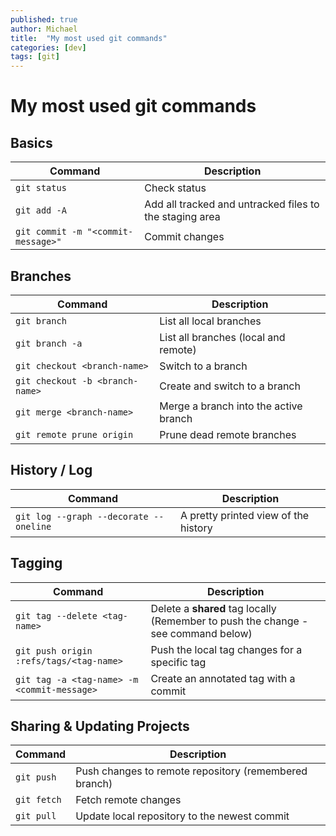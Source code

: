 ```yaml
---
published: true
author: Michael
title:  "My most used git commands"
categories: [dev]
tags: [git]
---
```


# My most used git commands

## Basics

| Command | Description |
| ------- | ----------- |
| `git status` | Check status |
| `git add -A` | Add all tracked and untracked files to the staging area |
| `git commit -m "<commit-message>"` | Commit changes |

## Branches

| Command | Description |
| ------- | ----------- |
| `git branch` | List all local branches |
| `git branch -a` | List all branches (local and remote) |
| `git checkout <branch-name>` | Switch to a branch |
| `git checkout -b <branch-name>` | Create and switch to a branch |
| `git merge <branch-name>` | Merge a branch into the active branch |
| `git remote prune origin` | Prune dead remote branches |

## History / Log

| Command | Description |
| ------- | ----------- |
| `git log --graph --decorate --oneline` | A pretty printed view of the history |

## Tagging

| Command | Description |
| ------- | ----------- |
| `git tag --delete <tag-name>` | Delete a **shared** tag locally (Remember to push the change - see command below) |
| `git push origin :refs/tags/<tag-name>` | Push the local tag changes for a specific tag |
| `git tag -a <tag-name> -m <commit-message>` | Create an annotated tag with a commit |

## Sharing & Updating Projects

| Command | Description |
| ------- | ----------- |
| `git push` | Push changes to remote repository (remembered branch) |
| `git fetch` | Fetch remote changes |
| `git pull` | Update local repository to the newest commit |
